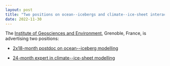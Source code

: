 ```yaml
---
layout: post
title: "Two positions on ocean--icebergs and climate--ice-sheet interactions"
date: 2022-11-30
---
```


The [Institute of Geosciences and Environment](http://www.ige-grenoble.fr/?lang=en), Grenoble, France, is advertising two positions:

* [2x18-month postdoc on ocean--iceberg modelling](https://nicojourdain.github.io/positions_dir/postdoc_OCEAN-ICE_2022_en/)

* [24-month expert in climate--ice-sheet modelling](https://nicojourdain.github.io/positions_dir/IR_ESM2025_2022_en/)

